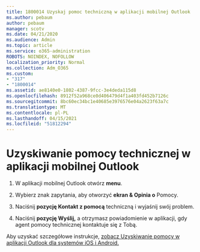 ```yaml
---
title: 1800014 Uzyskaj pomoc techniczną w aplikacji mobilnej Outlook
ms.author: pebaum
author: pebaum
manager: scotv
ms.date: 04/21/2020
ms.audience: Admin
ms.topic: article
ms.service: o365-administration
ROBOTS: NOINDEX, NOFOLLOW
localization_priority: Normal
ms.collection: Adm_O365
ms.custom:
- "317"
- "1800014"
ms.assetid: ae8140e0-1802-4387-9fcc-3e4deda115d8
ms.openlocfilehash: 8912f52a968ce0d406479d4f1a403fd452b7126c
ms.sourcegitcommit: 8bc60ec34bc1e40685e3976576e04a2623f63a7c
ms.translationtype: MT
ms.contentlocale: pl-PL
ms.lasthandoff: 04/15/2021
ms.locfileid: "51812294"
---
```

# <a name="get-in-app-support-for-the-outlook-mobile-app"></a>Uzyskiwanie pomocy technicznej w aplikacji mobilnej Outlook

1. W aplikacji mobilnej Outlook otwórz **menu**.

2. Wybierz znak zapytania, aby otworzyć **ekran &amp; Opinia o** Pomocy.

3. Naciśnij **pozycję Kontakt z pomocą** techniczną i wyjaśnij swój problem.

4. Naciśnij **pozycję Wyślij,** a otrzymasz powiadomienie w aplikacji, gdy agent pomocy technicznej kontaktuje się z Tobą.

Aby uzyskać szczegółowe instrukcje, [zobacz Uzyskiwanie pomocy w aplikacji Outlook dla systemów iOS i Android.](https://support.office.com/article/218a22d1-9fa5-4889-b689-de1c63493243.aspx#ID0EAABAAA=Contact_Support)
